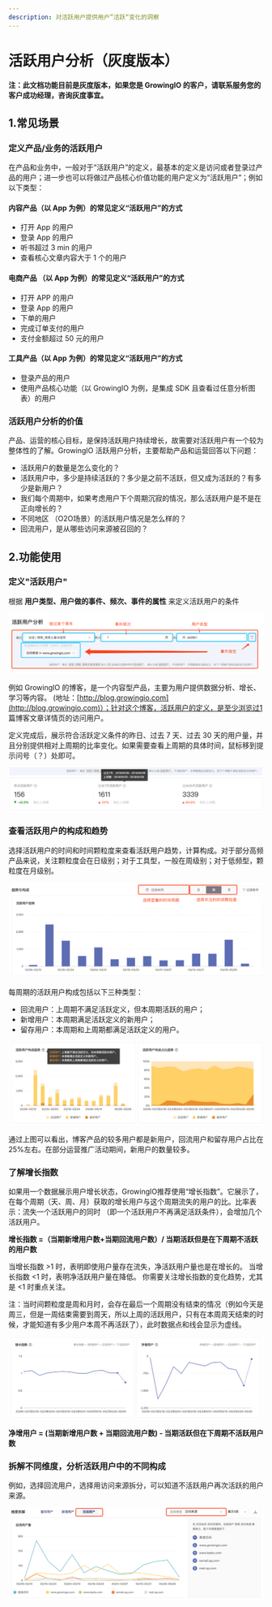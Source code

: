 ```yaml
---
description: 对活跃用户提供用户”活跃“变化的洞察
---
```


# 活跃用户分析（灰度版本）

**注：此文档功能目前是灰度版本，如果您是 GrowingIO 的客户，请联系服务您的客户成功经理，咨询灰度事宜。**

## 1.常见场景

### 定义产品/业务的活跃用户

在产品和业务中，一般对于“活跃用户”的定义，最基本的定义是访问或者登录过产品的用户；进一步也可以将做过产品核心价值功能的用户定义为“活跃用户”；例如以下类型：

#### 内容产品（以 App 为例）的常见定义“活跃用户”的方式

* 打开 App 的用户
* 登录 App 的用户
* 听书超过 3 min 的用户
* 查看核心文章内容大于 1 个的用户

#### 电商产品 （以 App 为例）的常见定义“活跃用户”的方式

* 打开 APP 的用户
* 登录 App 的用户
* 下单的用户
* 完成订单支付的用户
* 支付金额超过 50 元的用户

#### 工具产品（以 App 为例）的常见定义“活跃用户”的方式

* 登录产品的用户
* 使用产品核心功能（以 GrowingIO 为例，是集成 SDK 且查看过任意分析图表）的用户

### 活跃用户分析的价值

产品、运营的核心目标，是保持活跃用户持续增长，故需要对活跃用户有一个较为整体性的了解。GrowingIO 活跃用户分析，主要帮助产品和运营回答以下问题：

* 活跃用户的数量是怎么变化的？
* 活跃用户中，多少是持续活跃的？多少是之前不活跃，但又成为活跃的？有多少是新用户？
* 我们每个周期中，如果考虑用户下个周期沉寂的情况，那么活跃用户是不是在正向增长的？
* 不同地区 （O2O场景）的活跃用户情况是怎么样的？
* 回流用户，是从哪些访问来源被召回的？

## 2.功能使用

### 定义"活跃用户"

根据 **用户类型、用户做的事件、频次、事件的属性** 来定义活跃用户的条件

![](../.gitbook/assets/image%20%28293%29.png)

例如 GrowingIO 的博客，是一个内容型产品，主要为用户提供数据分析、增长、学习等内容。 \(地址：[http://blog.growingio.com](http://blog.growingio.com)）；针对这个博客，活跃用户的定义，是至少浏览过1 篇博客文章详情页的访问用户。

定义完成后，展示符合活跃定义条件的昨日、过去 7 天、过去 30 天的用户量，并且分别提供相对上周期的比率变化。如果需要查看上周期的具体时间，鼠标移到提示问号（？）处即可。

![&#x4EE5;&#x4E0A;&#x4E3A;&#x6D4B;&#x8BD5;&#x793A;&#x4F8B;&#x6570;&#x636E;](../.gitbook/assets/image%20%2837%29.png)

### 查看活跃用户的构成和趋势

选择活跃用户的时间和时间颗粒度来查看活跃用户趋势，计算构成。对于部分高频产品来说，关注颗粒度会在日级别；对于工具型，一般在周级别；对于低频型，颗粒度在月级别。

![&#x4EE5;&#x4E0A;&#x4E3A;&#x6D4B;&#x8BD5;&#x793A;&#x4F8B;&#x6570;&#x636E;](../.gitbook/assets/image%20%28183%29.png)

每周期的活跃用户构成包括以下三种类型：

* 回流用户：上周期不满足活跃定义，但本周期活跃的用户；
* 新增用户：本周期满足活跃定义的新用户；
* 留存用户：本周期和上周期都满足活跃定义的用户。

![&#x4EE5;&#x4E0A;&#x4E3A;&#x6D4B;&#x8BD5;&#x793A;&#x4F8B;&#x6570;&#x636E;](../.gitbook/assets/image%20%2877%29.png)

通过上图可以看出，博客产品的较多用户都是新用户，回流用户和留存用户占比在25%左右。在部分运营推广活动期间，新用户的数量较多。

### 了解增长指数

如果用一个数据展示用户增长状态，GrowingIO推荐使用“增长指数”。它展示了，在每个周期（天、周、月）获取的增长用户与这个周期流失的用户的比。比率表示：流失一个活跃用户的同时 （即一个活跃用户不再满足活跃条件），会增加几个活跃用户。

**增长指数 =（当期新增用户数+当期回流用户数）/ 当期活跃但是在下周期不活跃的用户数**

当增长指数 &gt;1 时，表明即使用户量存在流失，净活跃用户量也是在增长的。 当增长指数 &lt;1 时，表明净活跃用户量在降低。 你需要关注增长指数的变化趋势，尤其是 &lt;1 时重点关注。

注：当时间颗粒度是周和月时，会存在最后一个周期没有结束的情况（例如今天是周三，但是一周结束需要到周天，所以上周的活跃用户，只有在本周周天结束的时候，才能知道有多少用户本周不再活跃了），此时数据点和线会显示为虚线。

![&#x4EE5;&#x4E0A;&#x4E3A;&#x6D4B;&#x8BD5;&#x793A;&#x4F8B;&#x6570;&#x636E;](../.gitbook/assets/image%20%2825%29.png)

**净增用户 = \(当期新增用户数 + 当期回流用户数\) - 当期活跃但在下周期不活跃用户数**

### 拆解不同维度，分析活跃用户中的不同构成

例如，选择回流用户，选择用访问来源拆分，可以知道不活跃用户再次活跃的用户来源。

![&#x4EE5;&#x4E0A;&#x4E3A;&#x6D4B;&#x8BD5;&#x793A;&#x4F8B;&#x6570;&#x636E;](../.gitbook/assets/image%20%28290%29.png)



